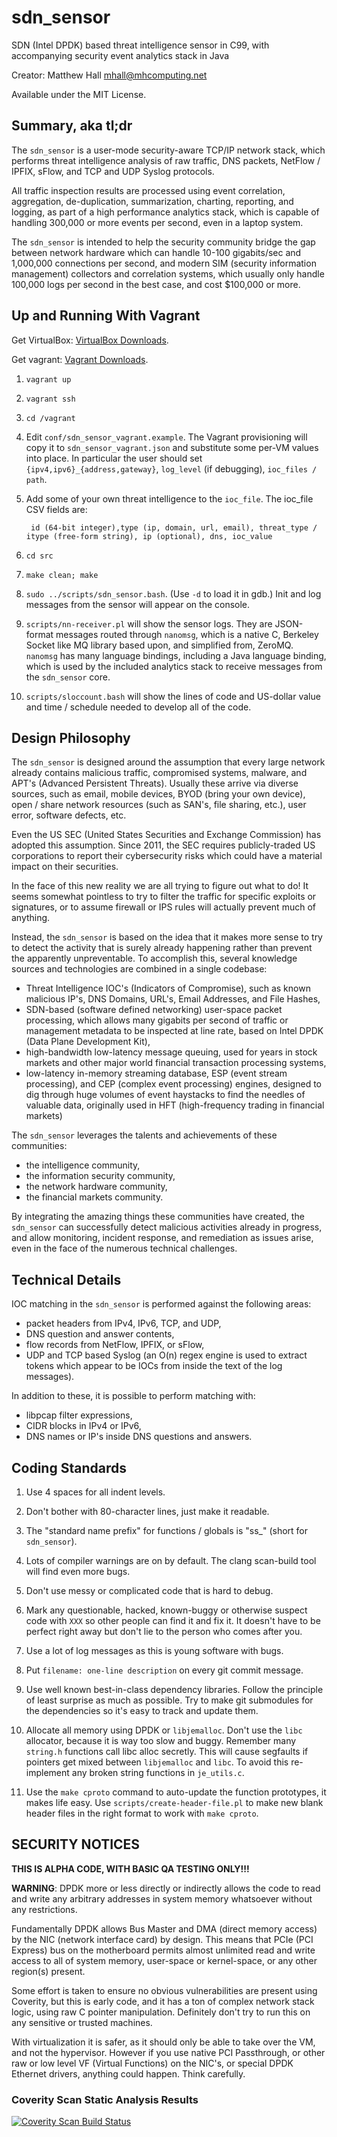 # sdn_sensor #

SDN (Intel DPDK) based threat intelligence sensor in C99,
with accompanying security event analytics stack in Java

Creator: Matthew Hall <mhall@mhcomputing.net>

Available under the MIT License.

## Summary, aka tl;dr ##

The `sdn_sensor` is a user-mode security-aware TCP/IP network stack, which 
performs threat intelligence analysis of raw traffic, DNS packets, NetFlow / 
IPFIX, sFlow, and TCP and UDP Syslog protocols.

All traffic inspection results are processed using event correlation, 
aggregation, de-duplication, summarization, charting, reporting, and logging, 
as part of a high performance analytics stack, which is capable of handling 
300,000 or more events per second, even in a laptop system.

The `sdn_sensor` is intended to help the security community bridge the gap 
between network hardware which can handle 10-100 gigabits/sec and 1,000,000 
connections per second, and modern SIM (security information management) 
collectors and correlation systems, which usually only handle 100,000 logs per 
second in the best case, and cost $100,000 or more.

## Up and Running With Vagrant ##

Get VirtualBox: [VirtualBox Downloads](https://www.virtualbox.org/wiki/Downloads).

Get vagrant: [Vagrant Downloads](https://www.vagrantup.com/downloads.html).

1. `vagrant up`
2. `vagrant ssh`
3. `cd /vagrant`
4. Edit `conf/sdn_sensor_vagrant.example`. The Vagrant provisioning will copy 
it to `sdn_sensor_vagrant.json` and substitute some per-VM values into place. 
In particular the user should set `{ipv4,ipv6}_{address,gateway}`, `log_level` 
(if debugging), `ioc_files / path`.
5. Add some of your own threat intelligence to the `ioc_file`. The ioc_file 
   CSV fields are:

        id (64-bit integer),type (ip, domain, url, email), threat_type / itype (free-form string), ip (optional), dns, ioc_value
6. `cd src`
7. `make clean; make`
8. `sudo ../scripts/sdn_sensor.bash`. (Use `-d` to load it in gdb.) Init
   and log messages from the sensor will appear on the console.
9. `scripts/nn-receiver.pl` will show the sensor logs. They are JSON-format
   messages routed through `nanomsg`, which is a native C, Berkeley Socket 
   like MQ library based upon, and simplified from, ZeroMQ. `nanomsg` has many 
   language bindings, including a Java language binding, which is used by
   the included analytics stack to receive messages from the `sdn_sensor` core.
10. `scripts/sloccount.bash` will show the lines of code and US-dollar value 
   and time / schedule needed to develop all of the code.

## Design Philosophy ##

The `sdn_sensor` is designed around the assumption that every large network 
already contains malicious traffic, compromised systems, malware, and APT's 
(Advanced Persistent Threats). Usually these arrive via diverse sources, such 
as email, mobile devices, BYOD (bring your own device), open / share network 
resources (such as SAN's, file sharing, etc.), user error, software defects, 
etc.

Even the US SEC (United States Securities and Exchange Commission) has adopted 
this assumption. Since 2011, the SEC requires publicly-traded US corporations 
to report their cybersecurity risks which could have a material impact on 
their securities.

In the face of this new reality we are all trying to figure out what to do! It 
seems somewhat pointless to try to filter the traffic for specific exploits or 
signatures, or to assume firewall or IPS rules will actually prevent much of 
anything.

Instead, the `sdn_sensor` is based on the idea that it makes more sense to try 
to detect the activity that is surely already happening rather than prevent 
the apparently unpreventable. To accomplish this, several knowledge sources 
and technologies are combined in a single codebase:

* Threat Intelligence IOC's (Indicators of Compromise), such as known malicious 
  IP's, DNS Domains, URL's, Email Addresses, and File Hashes,
* SDN-based (software defined networking) user-space packet processing, which 
  allows many gigabits per second of traffic or management metadata to be 
  inspected at line rate, based on Intel DPDK (Data Plane Development Kit),
* high-bandwidth low-latency message queuing, used for years in stock markets 
  and other major world financial transaction processing systems,
* low-latency in-memory streaming database, ESP (event stream processing), and 
  CEP (complex event processing) engines, designed to dig through huge volumes 
  of event haystacks to find the needles of valuable data, originally used in 
  HFT (high-frequency trading in financial markets)

The `sdn_sensor` leverages the talents and achievements of these communities:

* the intelligence community,
* the information security community,
* the network hardware community,
* the financial markets community.

By integrating the amazing things these communities have created, the 
`sdn_sensor` can successfully detect malicious activities already in progress, 
and allow monitoring, incident response, and remediation as issues arise, even 
in the face of the numerous technical challenges.

## Technical Details ##

IOC matching in the `sdn_sensor` is performed against the following areas:

* packet headers from IPv4, IPv6, TCP, and UDP,
* DNS question and answer contents,
* flow records from NetFlow, IPFIX, or sFlow,
* UDP and TCP based Syslog (an O(n) regex engine is used to extract tokens 
  which appear to be IOCs from inside the text of the log messages).

In addition to these, it is possible to perform matching with:
* libpcap filter expressions,
* CIDR blocks in IPv4 or IPv6,
* DNS names or IP's inside DNS questions and answers.

## Coding Standards ##

1. Use 4 spaces for all indent levels.

2. Don't bother with 80-character lines, just make it readable.

3. The "standard name prefix" for functions / globals is "ss_" (short for 
   `sdn_sensor`).

4. Lots of compiler warnings are on by default. The clang scan-build tool will 
   find even more bugs.

5. Don't use messy or complicated code that is hard to debug.

6. Mark any questionable, hacked, known-buggy or otherwise suspect code with 
   `XXX` so other people can find it and fix it. It doesn't have to be perfect 
   right away but don't lie to the person who comes after you.

7. Use a lot of log messages as this is young software with bugs.

8. Put `filename: one-line description` on every git commit message.

9. Use well known best-in-class dependency libraries. Follow the principle of 
   least surprise as much as possible. Try to make git submodules for the 
   dependencies so it's easy to track and update them.

10. Allocate all memory using DPDK or `libjemalloc`. Don't use the `libc` 
    allocator, because it is way too slow and buggy. Remember many `string.h` 
    functions call libc alloc secretly. This will cause segfaults if pointers get 
    mixed between `libjemalloc` and `libc`. To avoid this re-implement any broken 
    string functions in `je_utils.c`.

11. Use the `make cproto` command to auto-update the function prototypes, it 
    makes life easy. Use `scripts/create-header-file.pl` to make new blank header 
    files in the right format to work with `make cproto`.

## SECURITY NOTICES ##

**THIS IS ALPHA CODE, WITH BASIC QA TESTING ONLY!!!**

**WARNING**: DPDK more or less directly or indirectly allows the code to read 
and write any arbitrary addresses in system memory whatsoever without any 
restrictions.

Fundamentally DPDK allows Bus Master and DMA (direct memory access) by the NIC 
(network interface card) by design. This means that PCIe (PCI Express) bus on 
the motherboard permits almost unlimited read and write access to all of 
system memory, user-space or kernel-space, or any other region(s) present.

Some effort is taken to ensure no obvious vulnerabilities are present using 
Coverity, but this is early code, and it has a ton of complex network stack 
logic, using raw C pointer manipulation. Definitely don't try to run this on 
any sensitive or trusted machines.

With virtualization it is safer, as it should only be able to take over the 
VM, and not the hypervisor. However if you use native PCI Passthrough, or 
other raw or low level VF (Virtual Functions) on the NIC's, or special DPDK 
Ethernet drivers, anything could happen. Think carefully.

### Coverity Scan Static Analysis Results ###

<a href="https://scan.coverity.com/projects/2908">
<img src="https://scan.coverity.com/projects/2908/badge.svg"
     alt="Coverity Scan Build Status" />
</a>
